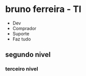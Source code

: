 # bruno ferreira - TI

- Dev
- Comprador
- Suporte
- Faz tudo

## segundo nivel

### terceiro nivel
